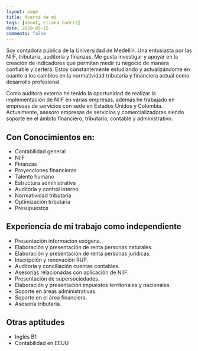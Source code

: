 ```yaml
---
layout: page
title: Acerca de mí
tags: [about, Eliana Cudriz]
date: 2020-05-15
comments: false
---
```


Soy contadora pública de la Universidad de Medellín. Una entusiasta por las NIIF, tributaria, auditoría y finanzas. Me gusta investigar y apoyar en la creación de indicadores que permitan medir tu negocio de manera confiable y certera. Estoy constantemente estudiando y actualizándome en cuanto a los cambios en la normatividad tributaria y financiera actual como desarrollo profesional.

Como auditora externa he tenido la oportunidad de realizar la implementación de NIIF en varias empresas, además he trabajado en empresas de servicios con sede en Estados Unidos y Colombia. Actualmente, asesoro empresas de servicios y comercializadoras siendo soporte en el ámbito financiero, tributario, contable y administrativo.

## Con Conocimientos en:
* Contabilidad general
* NIIF
* Finanzas
* Proyecciones financieras
* Talento humano
* Estructura administrativa
* Auditoria y control interno
* Normatividad tributaria
* Optimización tributaria
* Presupuestos

## Experiencia de mi trabajo como independiente
* Presentación informacion exógena.
* Elaboración y presentación de renta personas naturales.
* Elaboración y presentación de renta personas juridicas.
* Inscripción y renovación RUP.
* Auditoría y conciliación cuentas contables.
* Asesorías relacionadas con aplicación de NIIF.
* Presentación de supersociedades.
* Elaboración y presentación impuestos territoriales y nacionales.
* Soporte en áreas administrativas.
* Soporte en el área financiera.
* Asesoría tributaria.


## Otras aptitudes

* Inglés B1
* Contabilidad en EEUU
